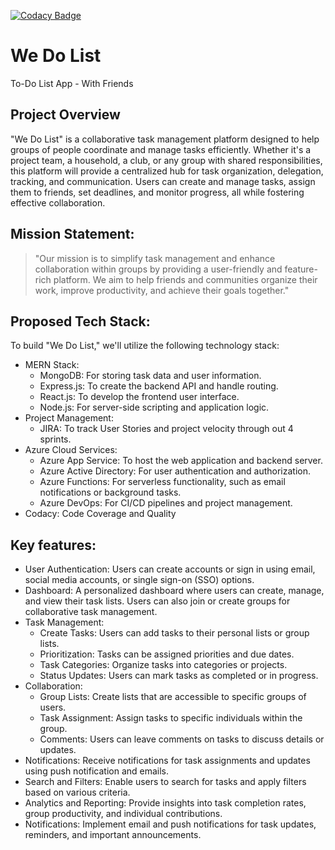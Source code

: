 [![Codacy Badge](https://app.codacy.com/project/badge/Grade/7da768f47707407db8853ba47fe64247)](https://app.codacy.com/gh/sabudanakichdi/to-do-list-with-friends/dashboard?utm_source=gh&utm_medium=referral&utm_content=&utm_campaign=Badge_grade)

# We Do List
To-Do List App - With Friends

## Project Overview
"We Do List" is a collaborative task management platform designed to help groups of people coordinate and manage tasks efficiently. Whether it's a project team, a household, a club, or any group with shared responsibilities, this platform will provide a centralized hub for task organization, delegation, tracking, and communication. Users can create and manage tasks, assign them to friends, set deadlines, and monitor progress, all while fostering effective collaboration.

## Mission Statement:
> "Our mission is to simplify task management and enhance collaboration within groups by providing a user-friendly and feature-rich platform. We aim to help friends and communities organize their work, improve productivity, and achieve their goals together."

## Proposed Tech Stack:
To build "We Do List," we'll utilize the following technology stack:
-	MERN Stack:
	- MongoDB: For storing task data and user information.
	- Express.js: To create the backend API and handle routing.
	- React.js: To develop the frontend user interface.
	- Node.js: For server-side scripting and application logic.
-	Project Management:
	- JIRA: To track User Stories and project velocity through out 4 sprints.
-	Azure Cloud Services:
	- Azure App Service: To host the web application and backend server.
	- Azure Active Directory: For user authentication and authorization.
	- Azure Functions: For serverless functionality, such as email notifications or background tasks.
	- Azure DevOps: For CI/CD pipelines and project management.
 - 	Codacy: Code Coverage and Quality

## Key features:

-	User Authentication: Users can create accounts or sign in using email, social media accounts, or single sign-on (SSO) options.
-	Dashboard: A personalized dashboard where users can create, manage, and view their task lists. Users can also join or create groups for collaborative task management.
-	Task Management:
	- Create Tasks: Users can add tasks to their personal lists or group lists.
 	- Prioritization: Tasks can be assigned priorities and due dates.
  	- Task Categories: Organize tasks into categories or projects.
   	- Status Updates: Users can mark tasks as completed or in progress.
-	Collaboration:
	- Group Lists: Create lists that are accessible to specific groups of users.
	- Task Assignment: Assign tasks to specific individuals within the group.
	- Comments: Users can leave comments on tasks to discuss details or updates.
-	Notifications: Receive notifications for task assignments and updates using push notification and emails.
-	Search and Filters: Enable users to search for tasks and apply filters based on various criteria.
-	Analytics and Reporting: Provide insights into task completion rates, group productivity, and individual contributions.
-	Notifications: Implement email and push notifications for task updates, reminders, and important announcements.
